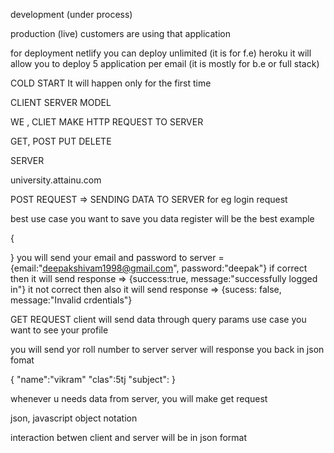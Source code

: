 

development (under process)

production (live) customers are using that application

for deployment
netlify  you can deploy unlimited   (it is for f.e)
heroku   it will allow you to deploy 5 application per email (it is mostly for b.e or full stack)

COLD START It will happen only for the first time

<!-- for production
godady
aws ec2 instance
digital ocean -->
<!-- devops -->


CLIENT SERVER MODEL

WE , CLIET MAKE HTTP REQUEST TO SERVER

GET,
POST
PUT
DELETE

SERVER

university.attainu.com



POST REQUEST => SENDING DATA TO SERVER 
for eg
login request

best use case
you want to save you data
register will be the best example

{
    
}
you will send your email and password to server = {email:"deepakshivam1998@gmail.com", password:"deepak"}
if correct then it will send response => {success:true, message:"successfully logged in"}
it not correct then also it will send response => {sucess: false, message:"Invalid crdentials"}


GET REQUEST
client will send data through query params
use case
you want to see your profile

you will send yor roll number to server
server will response you back in json fomat

{
    "name":"vikram"
    "clas":5tj
    "subject":
}

whenever u needs data from server, you will make get request


json, javascript object notation

interaction betwen client and server will be in json format
